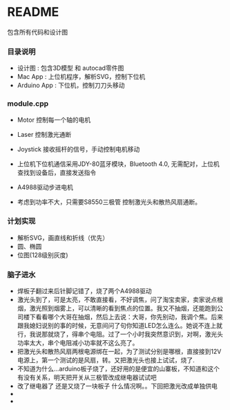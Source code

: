 # README #

包含所有代码和设计图

### 目录说明 ###

* 设计图 : 包含3D模型 和 autocad零件图
* Mac App : 上位机程序，解析SVG，控制下位机
* Arduino App : 下位机，控制刀刀头移动


### module.cpp ###

* Motor 控制每一个轴的电机
* Laser 控制激光通断
* Joystick 接收摇杆的信号，手动控制电机移动





* 上位机下位机通信采用JDY-80蓝牙模块，Bluetooth 4.0, 无需配对，上位机查找到设备后，直接发送指令
* A4988驱动步进电机
* 考虑到功率不大，只需要S8550三极管 控制激光头和散热风扇通断。



### 计划实现 ###
* 解析SVG，画直线和折线（优先）
* 圆、椭圆
* 位图(128级别灰度)



### 脑子进水 ###
* 焊板子翻过来后针脚记错了，烧了两个A4988驱动
* 激光头到了，可是太亮，不敢直接看，不好调焦，问了淘宝卖家，卖家说点根烟，激光照到烟雾上，可以清晰的看到焦点的位置。我又不抽烟，还能跑到公司楼下看看哪个大哥在抽烟，然后上去说：大哥，你先别动，我调个焦。后来跟我媳妇说别的事的时候，无意间问了句你知道LED怎么连么。她说不连上就行，我说那就烧了，得串个电阻。过了一个小时我突然意识到，对啊，激光头功率太大，串个电阻减小功率就不这么亮了。
* 把激光头和散热风扇两根电源绑在一起，为了测试分别是哪根，直接接到12V电源上，第一个测试的是风扇，转。又把激光头也接上试试，烧了.
* 不知道为什么...arduino板子烧了，还好用的是便宜的山寨板，不知道和这个有没有关系，明天把开关从三极管改成继电器试试吧
* 改了继电器了 还是又烧了一块板子 什么情况啊。。下回把激光改成单独供电
* 
* 
